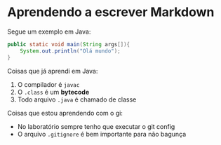 # Aprendendo a escrever Markdown

Segue um exemplo em Java:

```java
public static void main(String args[]){
	System.out.println("Olá mundo");
}
```

Coisas que já aprendi em Java:

1. O compilador é `javac`
1. O `.class` é um **bytecode**
1. Todo arquivo `.java` é chamado de classe

Coisas que estou aprendendo com o gi:

* No laboratório sempre tenho que executar o git config
* O arquivo `.gitignore` é bem importante para não bagunça 
